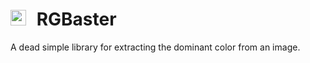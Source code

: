 # <img src="https://rawgithub.com/briangonzalez/rgbaster.js/demo/baster.svg" width=25 style="margin-right: 10px"> RGBaster

A dead simple library for extracting the dominant color from an image.